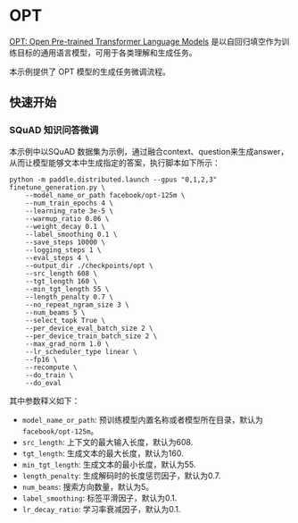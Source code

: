 # OPT

[OPT: Open Pre-trained Transformer Language Models](https://arxiv.org/abs/2205.01068) 是以自回归填空作为训练目标的通用语言模型，可用于各类理解和生成任务。

本示例提供了 OPT 模型的生成任务微调流程。


## 快速开始

### SQuAD 知识问答微调

本示例中以SQuAD 数据集为示例，通过融合context、question来生成answer，从而让模型能够文本中生成指定的答案，执行脚本如下所示：

```
python -m paddle.distributed.launch --gpus "0,1,2,3" finetune_generation.py \
    --model_name_or_path facebook/opt-125m \
    --num_train_epochs 4 \
    --learning_rate 3e-5 \
    --warmup_ratio 0.06 \
    --weight_decay 0.1 \
    --label_smoothing 0.1 \
    --save_steps 10000 \
    --logging_steps 1 \
    --eval_steps 4 \
    --output_dir ./checkpoints/opt \
    --src_length 608 \
    --tgt_length 160 \
    --min_tgt_length 55 \
    --length_penalty 0.7 \
    --no_repeat_ngram_size 3 \
    --num_beams 5 \
    --select_topk True \
    --per_device_eval_batch_size 2 \
    --per_device_train_batch_size 2 \
    --max_grad_norm 1.0 \
    --lr_scheduler_type linear \
    --fp16 \
    --recompute \
    --do_train \
    --do_eval
```

其中参数释义如下：

- `model_name_or_path`: 预训练模型内置名称或者模型所在目录，默认为`facebook/opt-125m`。
- `src_length`: 上下文的最大输入长度，默认为608.
- `tgt_length`: 生成文本的最大长度，默认为160.
- `min_tgt_length`: 生成文本的最小长度，默认为55.
- `length_penalty`: 生成解码时的长度惩罚因子，默认为0.7.
- `num_beams`: 搜索方向数量，默认为5。
- `label_smoothing`: 标签平滑因子，默认为0.1.
- `lr_decay_ratio`: 学习率衰减因子，默认为0.1.
